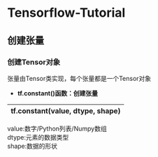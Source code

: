 # Tensorflow-Tutorial
## 创建张量
### 创建Tensor对象
张量由Tensor类实现，每个张量都是一个Tensor对象

- __tf.constant()函数：创建张量__
 
| tf.constant(value, dtype, shape) | 
| -------------------------------- |

   value:数字/Python列表/Numpy数组  
   dtype:元素的数据类型  
   shape:数据的形状  
